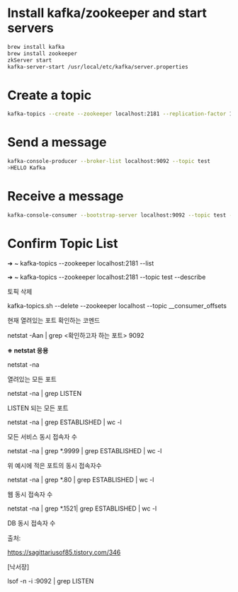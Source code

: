 # Install kafka/zookeeper and start servers

```bash
brew install kafka
brew install zookeeper
zkServer start
kafka-server-start /usr/local/etc/kafka/server.properties
```

# Create a topic

```bash
kafka-topics --create --zookeeper localhost:2181 --replication-factor 1 --partitions 1 --topic test
```

# Send a message

```bash
kafka-console-producer --broker-list localhost:9092 --topic test
>HELLO Kafka
```

# Receive a message

```bash
kafka-console-consumer --bootstrap-server localhost:9092 --topic test --from-beginning
```



# Confirm Topic List

➜  ~ kafka-topics --zookeeper localhost:2181 --list

➜  ~ kafka-topics --zookeeper localhost:2181 --topic test --describe





토픽 삭제

kafka-topics.sh --delete --zookeeper localhost --topic __consumer_offsets



현재 열려있는 포트 확인하는 코멘드

netstat -Aan | grep <확인하고자 하는 포트> 9092



**※ netstat 응용**

netstat -na

  열려있는 모든 포트



netstat  -na | grep LISTEN

  LISTEN 되는 모든 포트



netstat  -na | grep ESTABLISHED | wc -l

  모든 서비스 동시 접속자 수



netstat  -na | grep *.9999  | grep ESTABLISHED | wc -l

  위 예시에 적은 포트의 동시 접속자수



netstat  -na | grep *.80 | grep ESTABLISHED | wc -l

  웹 동시 접속자 수



netstat  -na | grep *.1521| grep ESTABLISHED | wc -l 

  DB 동시 접속자 수

출처: 

https://sagittariusof85.tistory.com/346

 [낙서장]



lsof -n -i :9092 | grep LISTEN